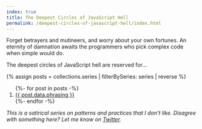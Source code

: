```yaml
---
index: true
title: The Deepest Circles of JavaScript Hell
permalink: /deepest-circles-of-javascript-hell/index.html
---
```


Forget betrayers and mutineers, and worry about your own fortunes. An eternity of damnation awaits the programmers who pick complex code when simple would do.

The deepest circles of JavaScript hell are reserved for...

{% assign posts = collections.series | filterBySeries: series | reverse %}

<ol>
  {%- for post in posts -%}
    <li>
      <a href="{{ post.url }}">{{ post.data.phrasing }}</a>
    </li>
  {%- endfor -%}
</ol>

_This is a satirical series on patterns and practices that I don't like. Disagree with something here? Let me know on [Twitter](https://twitter.com/_danprince)._
